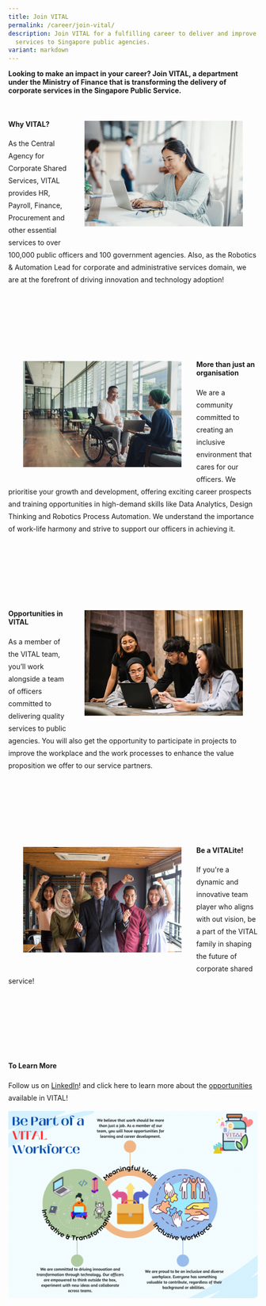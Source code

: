 ```yaml
---
title: Join VITAL
permalink: /career/join-vital/
description: Join VITAL for a fulfilling career to deliver and improve corporate
  services to Singapore public agencies.
variant: markdown
---
```

<p><b>Looking to make an impact in your career? Join VITAL, a department under the Ministry of Finance that is transforming the delivery of corporate services in the Singapore Public Service.</b></p>&nbsp;
<div style="margin: 150px auto; width: 100%; margin-top: 1px;" class="wrapper">
<img style="float:right; max-width: 320px; margin: 30px; margin-top: 2px;" src="/images/career/CorporateImg10.jpg">
	<div class="text-box">
		<h4><b>Why VITAL?</b></h4>
		<p style="line-height: 25px; justify-content: left;">As the Central Agency for Corporate Shared Services, VITAL provides HR, Payroll, Finance, Procurement and other essential services to over 100,000 public officers and 100 government agencies. Also, as the Robotics &amp; Automation Lead for corporate and administrative services domain, we are at the forefront of driving innovation and technology adoption!</p>
		</div>
	</div>
<div style="margin: 150px auto; width: 100%;" class="wrapper">
	<img style="float: left; max-width: 320px; margin: 30px; margin-top: 2px;" src="/images/career/CorporateImg4_Asian_.jpg">
	<div class="text-box">
		<h4><b>More than just an organisation</b></h4>
		<p style="line-height: 25px;">We are a community committed to creating an inclusive environment that cares for our officers. We prioritise your growth and development, offering exciting career prospects and training opportunities in high-demand skills like Data Analytics, Design Thinking and Robotics Process Automation. We understand the importance of work-life harmony and strive to support our officers in achieving it.</p>
		</div>
</div>
<div style="margin: 150px auto; width: 100%; margin-top: 1px;" class="wrapper">
	<img style="float: right; max-width: 320px; margin: 30px; margin-top: 2px;" src="/images/career/CorporateImg9_Asiain_.jpg">
	<div class="text-box">
		<h4><b>Opportunities in VITAL</b></h4>
	<p style="line-height: 25px;">As a member of the VITAL team, you’ll work alongside a team of officers committed to delivering quality services to public agencies. You will also get the opportunity to participate in projects to improve the workplace and the work processes to enhance the value proposition we offer to our 
service partners.</p>
	</div>
</div>
<div style="margin: 150px auto; width: 100%; margin-top: 1px;" class="wrapper">
	<img style="float: left; max-width: 320px; margin: 30px; margin-top: 2px;" src="/images/career/CorporateImg3_Asian_.jpg">
	<div class="text-box">
		<h4><b>Be a VITALite!</b></h4>
		<p style="line-height: 25px;">If you're a dynamic and innovative team player who aligns with out vision, be a part of the VITAL family in shaping the future of corporate shared service!</p>
	</div>
</div>
<h4><b>To Learn More</b></h4>
<p style="line-height: 25px;">Follow us on <a href="https://lnkd.in/gSidSEj2">LinkedIn</a>! and click here to learn more about the <a href="careers.hrp.gov.sg/sap/bc/ui5_ui5/sap/ZGERCFA004/index.html?search-keyword=VITAL">opportunities</a> available in VITAL!</p>
<img src="/images/2023_VITAL_s_Employer_Branding.png">